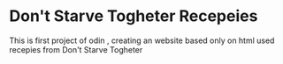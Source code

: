 # Don't Starve Togheter Recepeies

This is first project of odin , creating an website based only on html
used recepies from Don't Starve Togheter
